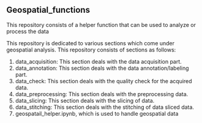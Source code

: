 ## Geospatial_functions
This repository consists of a helper function that can be used to analyze or process the data

This repository is dedicated to various sections which come under geospatial analysis. This repository consists of sections as follows: <br>
1. data_acquisition: This section deals with the data acquisition part.<br>
2. data_annotation: This section deals with the data annotation/labeling part.<br>
3. data_check: This section deals with the quality check for the acquired data.<br>
5. data_preprocessing: This section deals with the preprocessing data.<br>
6. data_slicing: This section deals with the slicing of data.<br>
7. data_stitching: This section deals with the stitching of data sliced data.<br>
8. geospatail_helper.ipynb, which is used to handle geospatial data
